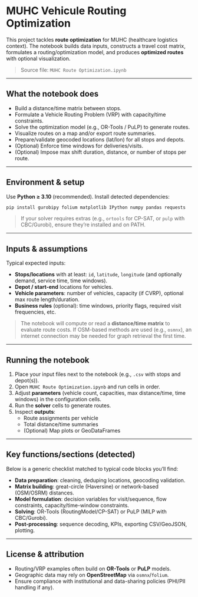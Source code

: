 # MUHC Vehicule Routing Optimization

This project tackles **route optimization** for MUHC (healthcare logistics context). The notebook builds data inputs, constructs a travel cost matrix, formulates a routing/optimization model, and produces **optimized routes** with optional visualization.

> Source file: `MUHC Route Optimization.ipynb`

---

## What the notebook does

- Build a distance/time matrix between stops.
- Formulate a Vehicle Routing Problem (VRP) with capacity/time constraints.
- Solve the optimization model (e.g., OR-Tools / PuLP) to generate routes.
- Visualize routes on a map and/or export route summaries.
- Prepare/validate geocoded locations (lat/lon) for all stops and depots.
- (Optional) Enforce time windows for deliveries/visits.
- (Optional) Impose max shift duration, distance, or number of stops per route.

---

## Environment & setup

Use **Python ≥ 3.10** (recommended). Install detected dependencies:
```bash
pip install gurobipy folium matplotlib IPython numpy pandas requests
```

> If your solver requires extras (e.g., `ortools` for CP-SAT, or `pulp` with CBC/Gurobi), ensure they’re installed and on PATH.

---

## Inputs & assumptions

Typical expected inputs:

- **Stops/locations** with at least: `id`, `latitude`, `longitude` (and optionally demand, service time, time windows).
- **Depot / start-end** locations for vehicles.
- **Vehicle parameters**: number of vehicles, capacity (if CVRP), optional max route length/duration.
- **Business rules** (optional): time windows, priority flags, required visit frequencies, etc.

> The notebook will compute or read a **distance/time matrix** to evaluate route costs. If OSM-based methods are used (e.g., `osmnx`), an internet connection may be needed for graph retrieval the first time.

---

## Running the notebook

1. Place your input files next to the notebook (e.g., `.csv` with stops and depot(s)).
2. Open `MUHC Route Optimization.ipynb` and run cells in order.
3. Adjust **parameters** (vehicle count, capacities, max distance/time, time windows) in the configuration cells.
4. Run the **solver** cells to generate routes.
5. Inspect **outputs**:
   - Route assignments per vehicle
   - Total distance/time summaries
   - (Optional) Map plots or GeoDataFrames

---

## Key functions/sections (detected)
Below is a generic checklist matched to typical code blocks you’ll find:
- **Data preparation**: cleaning, deduping locations, geocoding validation.
- **Matrix building**: great-circle (Haversine) or network-based (OSM/OSRM) distances.
- **Model formulation**: decision variables for visit/sequence, flow constraints, capacity/time-window constraints.
- **Solving**: OR-Tools (RoutingModel/CP-SAT) or PuLP (MILP with CBC/Gurobi).
- **Post-processing**: sequence decoding, KPIs, exporting CSV/GeoJSON, plotting.

---

## License & attribution

- Routing/VRP examples often build on **OR-Tools** or **PuLP** models.
- Geographic data may rely on **OpenStreetMap** via `osmnx`/`folium`.
- Ensure compliance with institutional and data-sharing policies (PHI/PII handling if any).
